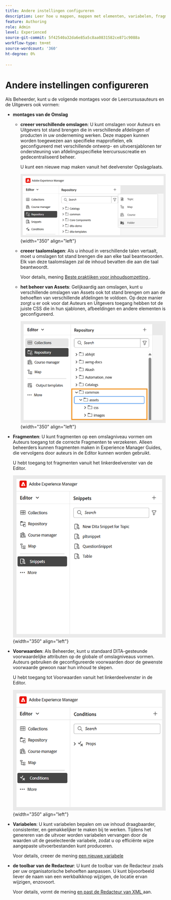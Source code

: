 ```yaml
---
title: Andere instellingen configureren
description: Leer hoe u mappen, mappen met elementen, variabelen, fragmenten, voorwaarden en meer configureert voor verschillende afdelingen in Experience Manager Guides.
feature: Authoring
role: Admin
level: Experienced
source-git-commit: 5f42540a32da6e85a5c8aa0831582ce871c9088a
workflow-type: tm+mt
source-wordcount: '360'
ht-degree: 0%

---
```


# Andere instellingen configureren

Als Beheerder, kunt u de volgende montages voor de Leercursusauteurs en de Uitgevers ook vormen:

- **montages van de Omslag**
   - **creeer verschillende omslagen**: U kunt omslagen voor Auteurs en Uitgevers tot stand brengen die in verschillende afdelingen of producten in uw onderneming werken. Deze mappen kunnen worden toegewezen aan specifieke mapprofielen, elk geconfigureerd met verschillende ontwerp- en uitvoersjablonen ter ondersteuning van afdelingsspecifieke leercursuscreatie en gedecentraliseerd beheer.

     U kunt een nieuwe map maken vanuit het deelvenster Opslagplaats.

     ![](assets/create-new-folder.png){width="350" align="left"}
   - **creeer taalomslagen**: Als u inhoud in verschillende talen vertaalt, moet u omslagen tot stand brengen die aan elke taal beantwoorden. Elk van deze taalomslagen zal de inhoud bevatten die aan die taal beantwoordt.

     Voor details, mening [ Beste praktijken voor inhoudsomzetting ](../user-guide/translation-first-time.md).
   - **het beheer van Assets**: Gelijkaardig aan omslagen, kunt u verschillende omslagen van Assets ook tot stand brengen om aan de behoeften van verschillende afdelingen te voldoen. Op deze manier zorgt u er ook voor dat Auteurs en Uitgevers toegang hebben tot de juiste CSS die in hun sjablonen, afbeeldingen en andere elementen is geconfigureerd.

     ![](assets/configure-assets-folder.png){width="350" align="left"}
- **Fragmenten**: U kunt fragmenten op een omslagniveau vormen om Auteurs toegang tot de correcte Fragmenten te verzekeren. Alleen beheerders kunnen fragmenten maken in Experience Manager Guides, die vervolgens door auteurs in de Editor kunnen worden gebruikt.

  U hebt toegang tot fragmenten vanuit het linkerdeelvenster van de Editor.

  ![](assets/create-snippets.png){width="350" align="left"}
- **Voorwaarden**: Als Beheerder, kunt u standaard DITA-gesteunde voorwaardelijke attributen op de globale of omslagniveaus vormen. Auteurs gebruiken de geconfigureerde voorwaarden door de gewenste voorwaarde gewoon naar hun inhoud te slepen.

  U hebt toegang tot Voorwaarden vanuit het linkerdeelvenster in de Editor.

  ![](assets/create-conditions.png){width="350" align="left"}
- **Variabelen**: U kunt variabelen bepalen om uw inhoud draagbaarder, consistenter, en gemakkelijker te maken bij te werken. Tijdens het genereren van de uitvoer worden variabelen vervangen door de waarden uit de geselecteerde variabele, zodat u op efficiënte wijze aangepaste uitvoerbestanden kunt produceren.

  Voor details, creeer de mening [ een nieuwe variabele ](../native-pdf/native-pdf-variables.md#create-a-new-variable)

- **de toolbar van de Redacteur**: U kunt de toolbar van de Redacteur zoals per uw organisatorische behoeften aanpassen. U kunt bijvoorbeeld liever de naam van een werkbalkknop wijzigen, de locatie ervan wijzigen, enzovoort.

  Voor details, vormt de mening [ en past de Redacteur van XML ](../cs-install-guide/conf-folder-level.md#configure-and-customize-the-xml-editor-id2065g300o5z) aan.
